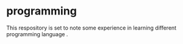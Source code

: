 # programming
This respository is set to note some experience in learning different programming language .
